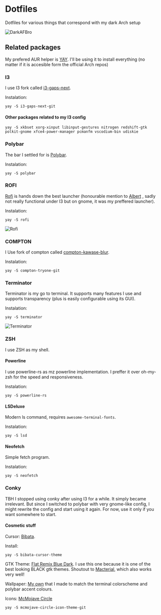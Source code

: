 Dotfiles
========

Dotfiles for various things that correspond with my dark Arch setup

![DarkAFBro](https://i.imgur.com/Jn52WBw.png "My setup")

## Related packages

My prefered AUR helper is [YAY](https://github.com/Jguer/yay "YAY"). I'll be using it to install everything (no matter if it is accesible form the official Arch repos)

### I3
I use I3 fork called [i3-gaps-next](https://github.com/Airblader/i3/tree/gaps-next "i3-gaps-next").

Instalation:

`yay -S i3-gaps-next-git`

#### Other packages related to my I3 config

`yay -S xkbset xorg-xinput libinput-gestures nitrogen redshift-gtk polkit-gnome xfce4-power-manager pcmanfm vscodium-bin udiskie`

### Polybar
The bar I settled for is [Polybar](https://github.com/polybar/polybar "Polybar"). 

Instalation:

`yay -S polybar`

### ROFI
[Rofi](https://github.com/davatorium/rofi "Rofi") is hands down the best launcher (honourable mention to [Albert](https://github.com/albertlauncher/albert "Albert") , sadly not really functional under I3 but on gnome, it was my preffered launcher).

Instalation:

`yay -S rofi`

![Rofi](https://imgur.com/vz7IwFE.png "Rofi")

### COMPTON
I Use fork of compton called  [compton-kawase-blur](https://github.com/GabrielTenma/compton-kawase-blur "compton-kawase-blur"). 

Instalation:

`yay -S compton-tryone-git`

### Terminator
Terminator is my go to terminal. It supports many features I use and supports transparency (plus is easily configurable using its GUI). 

Instalation:

`yay -S terminator`

![Terminator](https://imgur.com/wQi6vdC.png "terminator")

### ZSH 
I use ZSH as my shell. 

#### Powerline
I use powerline-rs as mz powerline implementation. I preffer it over oh-my-zsh for the speed and responsiveness. 

Instalation: 

`yay -S powerline-rs`

#### LSDeluxe
Modern ls command, requires `awesome-terminal-fonts`. 

Instalation: 

`yay -S lsd`

#### Neofetch
Simple fetch program.

Instalation:

 `yay -S neofetch`

### Conky 
TBH I stopped using conky after using I3 for a while. It simply became irrelevant. But since I switched to polybar with very gnome-like config, I might rewrite the config and start using it again. For now, use it only if you want somewhere to start.

#### Cosmetic stuff
Cursor: [Bibata](https://github.com/KaizIqbal/Bibata_Cursor "Bibata Oil").

Install:

`yay -S bibata-cursor-theme`

GTK Theme: [Flat Remix Blue Dark](https://github.com/daniruiz/flat-remix-gtk "flatremix"). I use this one because it is one of the best looking BLACK gtk themes. Shoutout to [Macterial](https://github.com/mythio/macterial "Macterial"), which also works very well!

Wallpaper: [My own](https://i.imgur.com/zigb8iy.jpg "My wallpaper") that I made to match the terminal colorscheme and polybar accent colours.

Icons: [McMojave Circle](https://github.com/vinceliuice/McMojave-circle "Mc Mojave Circe") 

`yay -S mcmojave-circle-icon-theme-git`